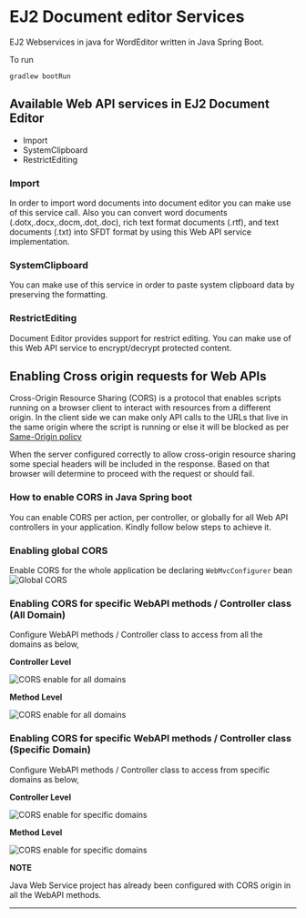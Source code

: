# EJ2 Document editor Services

EJ2 Webservices in java for WordEditor written in Java Spring Boot.

To run
```
gradlew bootRun
```
## Available Web API services in EJ2 Document Editor
* Import
* SystemClipboard
* RestrictEditing

### Import
In order to import word documents into document editor you can make use of this service call. Also you can convert word documents (.dotx,.docx,.docm,.dot,.doc), rich text format documents (.rtf), and text documents (.txt) into SFDT format by using this Web API service implementation.

### SystemClipboard
You can make use of this service in order to paste system clipboard data by preserving the formatting.

### RestrictEditing
Document Editor provides support for restrict editing. You can make use of this Web API service to encrypt/decrypt protected content. 

## Enabling Cross origin requests for Web APIs
Cross-Origin Resource Sharing (CORS) is a protocol that enables scripts running on a browser client to interact with resources from a different origin. In the client side we can make only API calls to the URLs that live in the same origin where the script is running or else it will be blocked as per [Same-Origin policy](https://developer.mozilla.org/en-US/docs/Web/Security/Same-origin_policy)

When the server configured correctly to allow cross-origin resource sharing some special headers will be included in the response. Based on that browser will determine to proceed with the request or should fail.

### How to enable CORS in Java Spring boot
You can enable CORS per action, per controller, or globally for all Web API controllers in your application. Kindly follow below steps to achieve it.

### Enabling global CORS
 Enable CORS for the whole application be declaring `WebMvcConfigurer` bean
![Global CORS](Global-CORS.PNG)


### Enabling CORS for specific WebAPI methods / Controller class (All Domain)
Configure WebAPI methods / Controller class to access from all the domains as below,

**Controller Level** 


![CORS enable for all domains](Controller_allOrigin.PNG)


**Method Level** 


![CORS enable for all domains](MethodApi_allOrigin.PNG)


### Enabling CORS for specific WebAPI methods / Controller class (Specific Domain)
Configure WebAPI methods / Controller class to access from specific domains as below,

**Controller Level** 


![CORS enable for specific domains](Controller_specificOrigin.PNG)


**Method Level**
 

![CORS enable for specific domains](MethodApi_specificOrigin.PNG)


**NOTE**

Java Web Service project has already been configured with CORS origin in all the WebAPI methods.

---